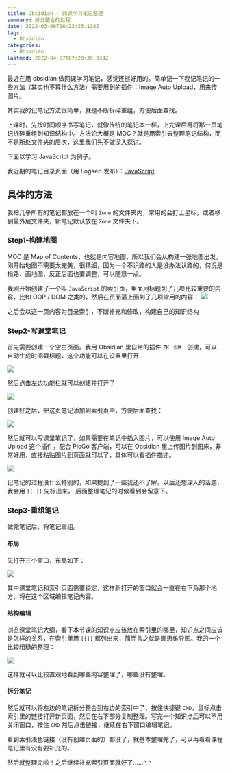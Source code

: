```yaml
---
title: Obsidian · 网课学习笔记整理
summary: 拆分整合的过程
date: 2022-03-06T16:23:33.118Z
tags:
  - Obsidian
categories:
  - Obsidian
lastmod: 2022-04-07T07:20:39.933Z
---
```


最近在用 obsidian 做网课学习笔记，感觉还挺好用的。简单记一下我记笔记的一些方法（其实也不算什么方法）需要用到的插件：Image Auto Upload，用来传图片。

其实我的记笔记方法很简单，就是不断拆碎重组，方便后面查找。

上课时，先按时间顺序书写笔记，就像传统的笔记本一样，上完课后再将那一页笔记拆碎重组到知识结构中。方法论大概是 MOC？就是用索引去整理笔记结构，而不是所处文件夹的层次，这里我们先不做深入探讨。

下面以学习 JavaScript 为例子。

我近期的笔记目录页面（用 Logseq 发布）：[JavaScript](https://javascript-logseq.netlify.app/#/page/javascript)

## 具体的方法

我把几乎所有的笔记都放在一个叫 `Zone` 的文件夹内，常用的会打上星标，或者移到最外层文件夹，新笔记默认放在 `Zone` 文件夹下。

### Step1-构建地图

MOC 是 Map of Contents，也就是内容地图，所以我们会从构建一张地图出发。刚开始地图不需要太完美，很精细，因为一个不识路的人是没办法认路的，何况是指路、画地图，反正后面也要调整，可以随意一点。

我刚开始创建了一个叫 `JavaScript` 的索引页，里面用标题列了几项比较重要的内容，比如 OOP / DOM 之类的，然后在页面最上面列了几项常用的内容：
![](https://s2.loli.net/2022/03/06/ybuxoSJmQGKcAV3.png)

之后会以这一页内容为目录索引，不断补充和修改，构建自己的知识结构

### Step2-写课堂笔记

首先需要创建一个空白页面。我用 Obsidian 里自带的插件 `ZK 卡片 ` 创建，可以自动生成时间戳标题，这个功能可以在设置里打开：

![](https://s2.loli.net/2022/03/06/ZXVqaIcS4xy6Evs.png)

然后点击左边功能栏就可以创建并打开了

![](https://s2.loli.net/2022/03/06/VQZpj96GbzxhO7i.png)

创建好之后，把这页笔记添加到索引页中，方便后面查找：

![](https://s2.loli.net/2022/03/06/Xr9CR7dfekTts5M.png)

然后就可以写课堂笔记了，如果需要在笔记中插入图片，可以使用 Image Auto Upload 这个插件，配合 PicGo 客户端，可以在 Obsidian 里上传图片到图床，非常好用，直接粘贴图片到页面就可以了，具体可以看插件描述。

![](https://s2.loli.net/2022/03/06/V8SgsyWqONeYwjB.png)

记笔记的过程没什么特别的，如果提到了一些我还不了解，以后还想深入的话题，我会用 `[[ ]]` 先标出来， 后面整理笔记的时候看到会留意下。

### Step3-重组笔记

做完笔记后，将笔记重组。

#### 布局

先打开三个窗口，布局如下：

![](https://s2.loli.net/2022/03/06/QwSIsWMHUlbZ71r.png)

其中课堂笔记和索引页面需要锁定，这样新打开的窗口就会一直在右下角那个地方，将在这个区域编辑笔记内容。

#### 结构编辑

浏览课堂笔记大纲，看下本节课的知识点应该放在索引里的哪里，知识点之间应该是怎样的关系，在索引里用 `[[]]` 都列出来，简而言之就是画思维导图。我的一个比较粗糙的整理：

![](https://s2.loli.net/2022/03/06/bHa4rFvRIB58jeT.png)

这样就可以比较直观地看到哪些内容整理了，哪些没有整理。

#### 拆分笔记

然后就可以将左边的笔记拆分整合到右边的索引中了，按住快捷键 `CMD`，鼠标点击索引里的链接打开新页面，然后在右下部分复制整理。写完一个知识点后可以不用关闭窗口，按住 `CMD` 然后点击链接，继续在右下窗口编辑笔记。

看到索引浅色链接（没有创建页面的）都没了，就基本整理完了，可以再看看课程笔记里有没有要补充的。

然后就整理完啦！之后继续补充索引页面就好了……^\_^

<!-- ## 其他

有空再补充咯！

### image auto upload

<iframe src="https://social.datalabour.com/@nonsense/107907119934568990/embed" class="mastodon-embed" style="max-width: 100%; border: 0" width="100%" allowfullscreen="allowfullscreen"></iframe><script src="https://social.datalabour.com/embed.js" async="async"></script>

### Copy Block Link

<iframe src="https://social.datalabour.com/@nonsense/107831022090709742/embed" class="mastodon-embed" style="max-width: 100%; border: 0" width="100%" allowfullscreen="allowfullscreen"></iframe><script src="https://social.datalabour.com/embed.js" async="async"></script>

### MOC

<iframe src="https://o3o.ca/@nonsense/107642980121444003/embed" class="mastodon-embed" style="max-width: 100%; border: 0" width="100%" allowfullscreen="allowfullscreen"></iframe>

### 随机发言

<iframe src="https://social.datalabour.com/@nonsense/107824733009904426/embed" class="mastodon-embed" style="max-width: 100%; border: 0" width="100%" allowfullscreen="allowfullscreen"></iframe><script src="https://social.datalabour.com/embed.js" async="async"></script> -->
